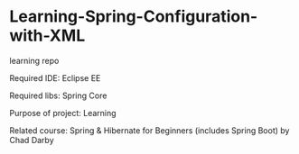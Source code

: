 # Learning-Spring-Configuration-with-XML
learning repo

Required IDE: Eclipse EE

Required libs: Spring Core

Purpose of project: Learning

Related course: Spring & Hibernate for Beginners (includes Spring Boot) by Chad Darby
